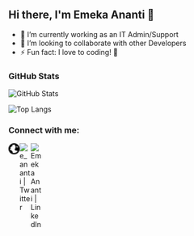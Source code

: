 ## Hi there, I'm Emeka Ananti 👋

- 🔭 I’m currently working as an IT Admin/Support
- 👯 I’m looking to collaborate with other Developers
- ⚡ Fun fact: I love to coding! 🤣

### GitHub Stats

![GitHub Stats](https://github-readme-stats.vercel.app/api?username=eananti&show_icons=true&theme=dracula)

![Top Langs](https://github-readme-stats.vercel.app/api/top-langs/?username=eananti&layout=compact&theme=dracula)

### Connect with me:

[<img align="left" alt="emekaananti.com" width="22px" src="https://raw.githubusercontent.com/iconic/open-iconic/master/svg/globe.svg" />][website]
[<img align="left" alt="e_ananti | Twitter" width="22px" src="https://cdn.jsdelivr.net/npm/simple-icons@v3/icons/twitter.svg" />][twitter]
[<img align="left" alt="Emeka Ananti | LinkedIn" width="22px" src="https://cdn.jsdelivr.net/npm/simple-icons@v3/icons/linkedin.svg" />][linkedin]
<br />

[website]: https://emekaananti.com
[twitter]: https://twitter.com/e_ananti
[linkedin]: https://www.linkedin.com/in/emekaananti/
